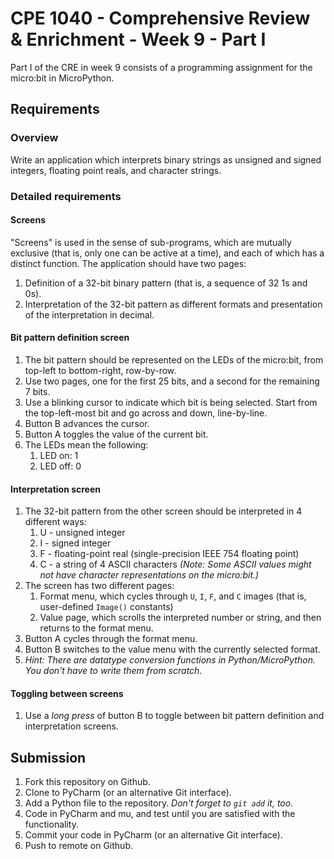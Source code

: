 # CPE 1040 - Comprehensive Review & Enrichment - Week 9 - Part I

Part I of the CRE in week 9 consists of a programming assignment for the micro:bit in MicroPython.

## Requirements

### Overview

Write an application which interprets binary strings as unsigned and signed integers, floating point reals, and character strings.

### Detailed requirements

#### Screens

"Screens" is used in the sense of sub-programs, which are mutually exclusive (that is, only one can be active at a time), and each of which has a distinct function. The application should have two pages:
1. Definition of a 32-bit binary pattern (that is, a sequence of 32 1s and 0s).
2. Interpretation of the 32-bit pattern as different formats and presentation of the interpretation in decimal.

#### Bit pattern definition screen

1. The bit pattern should be represented on the LEDs of the micro:bit, from top-left to bottom-right, row-by-row.
2. Use two pages, one for the first 25 bits, and a second for the remaining 7 bits.
3. Use a blinking cursor to indicate which bit is being selected. Start from the top-left-most bit and go across and down, line-by-line.
4. Button B advances the cursor.
5. Button A toggles the value of the current bit.
6. The LEDs mean the following:
   1. LED on:  1
   2. LED off: 0 

#### Interpretation screen

1. The 32-bit pattern from the other screen should be interpreted in 4 different ways:
   1. U - unsigned integer
   2. I - signed integer
   3. F - floating-point real (single-precision IEEE 754 floating point)
   4. C - a string of 4 ASCII characters *(Note: Some ASCII values might not have character representations on the micro:bit.)*
2. The screen has two different pages:
   1. Format menu, which cycles through `U`, `I`, `F`, and `C` images (that is, user-defined `Image()` constants)
   2. Value page, which scrolls the interpreted number or string, and then returns to the format menu.
3. Button A cycles through the format menu.
4. Button B switches to the value menu with the currently selected format.
5. _Hint: There are datatype conversion functions in Python/MicroPython. You don't have to write them from scratch._

#### Toggling between screens

1. Use a *long press* of button B to toggle between bit pattern definition and interpretation screens.

## Submission

1. Fork this repository on Github.
2. Clone to PyCharm (or an alternative Git interface).
3. Add a Python file to the repository. _Don't forget to `git add` it, too._
4. Code in PyCharm and mu, and test until you are satisfied with the functionality.
5. Commit your code in PyCharm (or an alternative Git interface).
6. Push to remote on Github.
